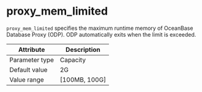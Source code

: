 # proxy_mem_limited

`proxy_mem_limited` specifies the maximum runtime memory of OceanBase Database Proxy (ODP). ODP automatically exits when the limit is exceeded.

| Attribute | Description |
|----------|---------|
| Parameter type | Capacity |
| Default value | 2G |
| Value range | [100MB, 100G] |
